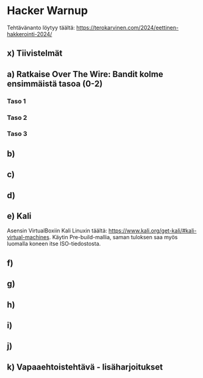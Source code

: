 # Hacker Warnup

Tehtävänanto löytyy täältä: https://terokarvinen.com/2024/eettinen-hakkerointi-2024/

## x) Tiivistelmät



## a) Ratkaise Over The Wire: Bandit kolme ensimmäistä tasoa (0-2)

### Taso 1



### Taso 2



### Taso 3



## b)

## c)

## d)

## e) Kali

Asensin VirtualBoxiin Kali Linuxin täältä: https://www.kali.org/get-kali/#kali-virtual-machines. Käytin Pre-build-mallia, saman tuloksen saa myös luomalla koneen itse ISO-tiedostosta.

## f) 

## g)

## h)

## i)

## j)

## k) Vapaaehtoistehtävä - lisäharjoitukset
